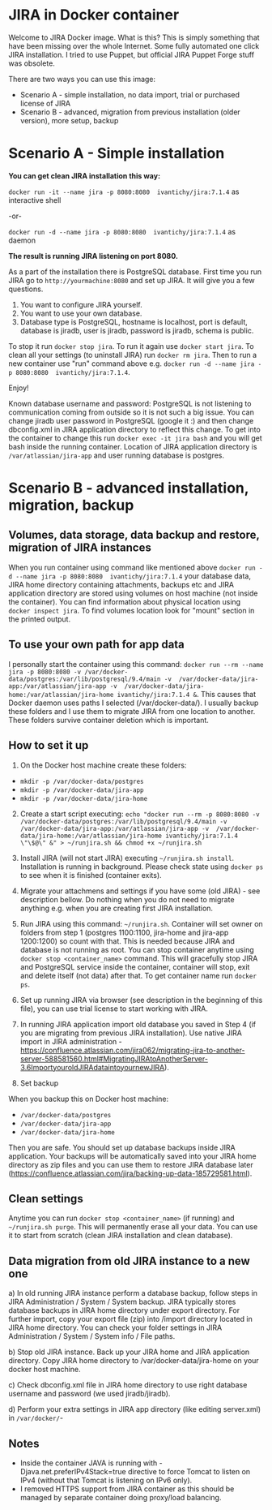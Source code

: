 # JIRA in Docker container

Welcome to JIRA Docker image. What is this? This is simply something that have been missing over the whole Internet. Some fully automated one click JIRA installation. I tried to use Puppet, but official JIRA Puppet Forge stuff was obsolete.

There are two ways you can use this image:

* Scenario A - simple installation, no data import, trial or purchased license of JIRA
* Scenario B - advanced,  migration from previous installation (older version), more setup, backup

# Scenario A - Simple installation

**You can get clean JIRA installation this way:**

`docker run -it --name jira -p 8080:8080  ivantichy/jira:7.1.4` as interactive shell

-or-

`docker run -d --name jira -p 8080:8080  ivantichy/jira:7.1.4` as daemon

**The result is running JIRA listening on port 8080.**

As a part of the installation there is PostgreSQL database. First time you run JIRA go to `http://yourmachine:8080` and set up JIRA. It will give you a few questions.

1. You want to configure JIRA yourself.
2. You want to use your own database.
3. Database type is PostgreSQL, hostname is localhost, port is default, database is jiradb, user is jiradb, password is jiradb, schema is public.

To stop it run `docker stop jira`. To run it again use `docker start jira`. To clean all your settings (to uninstall JIRA) run `docker rm jira`. Then to run a new container use "run" command above e.g. `docker run -d --name jira -p 8080:8080  ivantichy/jira:7.1.4`.

Enjoy!

Known database username and password: PostgreSQL is not listening to communication coming from outside so it is not such a big issue. You can change jiradb user password in PostgreSQL (google it :) and then change dbconfig.xml in JIRA application directory to reflect this change. To get into the container to change this run `docker exec -it jira bash` and you will get bash inside the running container. Location of JIRA application directory is `/var/atlassian/jira-app` and user running database is postgres. 

# Scenario B - advanced installation, migration, backup

## Volumes, data storage, data backup and restore, migration of JIRA instances

When you run container using command like mentioned above `docker run -d --name jira -p 8080:8080  ivantichy/jira:7.1.4` your database data, JIRA home directory containing attachments, backups etc and JIRA application directory are stored using volumes on host machine (not inside the container). You can find information about physical location using `docker inspect jira`. To find volumes location look for "mount" section in the printed output.

## To use your own path for app data

I personally start the container using this command: `docker run --rm --name jira -p 8080:8080 -v /var/docker-data/postgres:/var/lib/postgresql/9.4/main -v  /var/docker-data/jira-app:/var/atlassian/jira-app -v  /var/docker-data/jira-home:/var/atlassian/jira-home ivantichy/jira:7.1.4 &`. This causes that Docker daemon uses paths I selected (/var/docker-data/). I usually backup these folders and I use them to migrate JIRA from one location to another. These folders survive container deletion which is important. 

## How to set it up

1. On the Docker host machine create these folders:
 * `mkdir -p /var/docker-data/postgres`
 * `mkdir -p /var/docker-data/jira-app`
 * `mkdir -p /var/docker-data/jira-home`

2. Create a start script executing: `echo "docker run --rm -p 8080:8080 -v /var/docker-data/postgres:/var/lib/postgresql/9.4/main -v  /var/docker-data/jira-app:/var/atlassian/jira-app -v  /var/docker-data/jira-home:/var/atlassian/jira-home ivantichy/jira:7.1.4 \"\$@\" &" > ~/runjira.sh && chmod +x ~/runjira.sh`

3. Install JIRA (will not start JIRA)  executing `~/runjira.sh install`. Installation is running in background. Please check state using `docker ps` to see when it is finished (container exits).

4. Migrate your attachmens and settings if you have some (old JIRA) - see description bellow. Do nothing when you do not need to migrate anything e.g. when you are creating first JIRA installation.

5. Run JIRA using this command: `~/runjira.sh`. Container will set owner on folders from step 1 (postgres 1100:1100, jira-home and jira-app 1200:1200) so count with that. This is needed because JIRA and database is not running as root. You can stop container anytime using `docker stop <container_name>` command. This will gracefully stop JIRA and PostgreSQL service inside the container, container will stop, exit and delete itself (not data) after that. To get container name run `docker ps`.

6. Set up running JIRA via browser (see description in the beginning of this file), you can use trial license to start working with JIRA.

7. In running JIRA application import old database you saved in Step 4 (if you are migrating from previous JIRA installation). Use native JIRA import in JIRA administration - https://confluence.atlassian.com/jira062/migrating-jira-to-another-server-588581560.html#MigratingJIRAtoAnotherServer-3.6ImportyouroldJIRAdataintoyournewJIRA). 

8. Set backup

When you backup this on Docker host machine:

* `/var/docker-data/postgres`
* `/var/docker-data/jira-app`
* `/var/docker-data/jira-home`
 
Then you are safe. You should set up database backups inside JIRA application. Your backups will be automatically saved into your JIRA home directory as zip files and you can use them to restore JIRA database later (https://confluence.atlassian.com/jira/backing-up-data-185729581.html).

## Clean settings

Anytime you can run `docker stop <container_name>` (if running) and `~/runjira.sh purge`. This will permanently erase all your data. You can use it to start from scratch (clean JIRA installation and clean database).

## Data migration from old JIRA instance to a new one

a) In old running JIRA instance perform a database backup, follow steps in JIRA Administration / System / System backup. JIRA typically stores database backups in JIRA home directory under export directory. For further import, copy your export file (zip) into /import directory located in JIRA home directory. You can check your folder settings in JIRA Administration / System / System info / File paths.

b) Stop old JIRA instance. Back up your JIRA home and JIRA application directory. Copy JIRA home directory to /var/docker-data/jira-home on your docker host machine.

c) Check dbconfig.xml file in JIRA home directory to use right database username and password (we used jiradb/jiradb).

d) Perform your extra settings in JIRA app directory (like editing server.xml) in `/var/docker/`-

## Notes
* Inside the container JAVA is running with -Djava.net.preferIPv4Stack=true directive to force Tomcat to listen on IPv4 (without that Tomcat is listening on IPv6 only).
* I removed HTTPS support from JIRA container as this should be managed by separate container doing proxy/load balancing.

